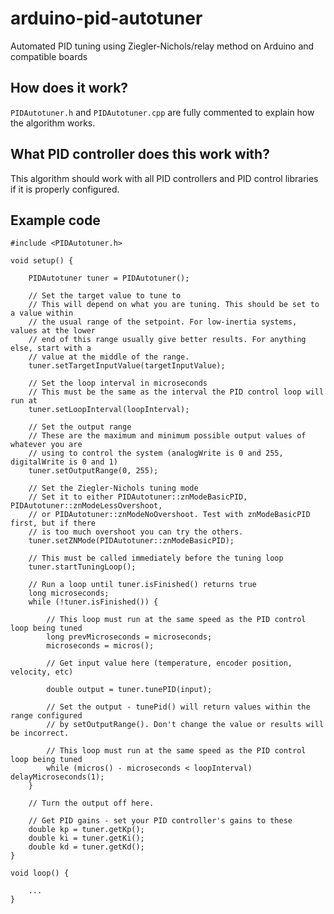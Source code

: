 # arduino-pid-autotuner
Automated PID tuning using Ziegler-Nichols/relay method on Arduino and compatible boards

## How does it work?
`PIDAutotuner.h` and `PIDAutotuner.cpp` are fully commented to explain how the algorithm works.

## What PID controller does this work with?
This algorithm should work with all PID controllers and PID control libraries if it is properly configured.

## Example code
```arduino
#include <PIDAutotuner.h>

void setup() {

    PIDAutotuner tuner = PIDAutotuner();

    // Set the target value to tune to
    // This will depend on what you are tuning. This should be set to a value within
    // the usual range of the setpoint. For low-inertia systems, values at the lower
    // end of this range usually give better results. For anything else, start with a
    // value at the middle of the range.
    tuner.setTargetInputValue(targetInputValue);

    // Set the loop interval in microseconds
    // This must be the same as the interval the PID control loop will run at
    tuner.setLoopInterval(loopInterval);

    // Set the output range
    // These are the maximum and minimum possible output values of whatever you are
    // using to control the system (analogWrite is 0 and 255, digitalWrite is 0 and 1)
    tuner.setOutputRange(0, 255);

    // Set the Ziegler-Nichols tuning mode
    // Set it to either PIDAutotuner::znModeBasicPID, PIDAutotuner::znModeLessOvershoot,
    // or PIDAutotuner::znModeNoOvershoot. Test with znModeBasicPID first, but if there
    // is too much overshoot you can try the others.
    tuner.setZNMode(PIDAutotuner::znModeBasicPID);

    // This must be called immediately before the tuning loop
    tuner.startTuningLoop();

    // Run a loop until tuner.isFinished() returns true
    long microseconds;
    while (!tuner.isFinished()) {

        // This loop must run at the same speed as the PID control loop being tuned
        long prevMicroseconds = microseconds;
        microseconds = micros();

        // Get input value here (temperature, encoder position, velocity, etc)

        double output = tuner.tunePID(input);

        // Set the output - tunePid() will return values within the range configured
        // by setOutputRange(). Don't change the value or results will be incorrect.

        // This loop must run at the same speed as the PID control loop being tuned
        while (micros() - microseconds < loopInterval) delayMicroseconds(1);
    }

    // Turn the output off here.

    // Get PID gains - set your PID controller's gains to these
    double kp = tuner.getKp();
    double ki = tuner.getKi();
    double kd = tuner.getKd();
}

void loop() {

    ...
}
```
